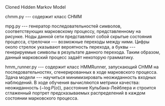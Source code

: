 Cloned Hidden Markov Model

chmm.py --- содержит класс CHMM

mpg.py --- генератор последовательностей символов, соответствующих марковскому процессу, представленному на рисунке. 
Ноды данной сети представляют собой скрытые состояния процесса, стрелочки --- возможные переходы между ними. Цифры около стрелок указывают вероятность перехода, 
а буквы --- генерируемые символы в результате данного перехода. Таким образом, данный марковский процесс задаёт некоторую грамматику.

hmm_runner.py --- содержит класс HMMRunner, запускающий CHMM на последовательностях, сгенерированных в ходе марковского процесса. 
Здача модели --- научиться минимизировать неожиданность входных наблюдений. В ходе обучения вычисляются метрики качества: 
неожиданность ($-\log P(o)$), расстояние Кульбака-Лейблера и строится сглаженный портрет предсказываемых распределений в каждом состоянии марковского процесса.
